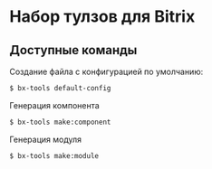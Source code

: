 # Набор тулзов для Bitrix

## Доступные команды
Создание файла с конфигурацией по умолчанию:
```bash
$ bx-tools default-config
```

Генерация компонента
```bash
$ bx-tools make:component
```

Генерация модуля
```bash
$ bx-tools make:module
```